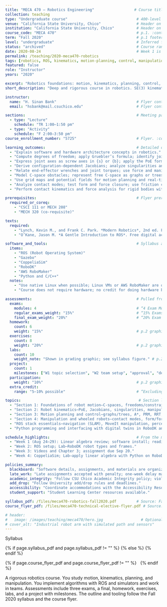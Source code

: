 ```yaml
---
title: "MECA 470 — Robotics Engineering"                  # Course title on p.1. :contentReference[oaicite:0]{index=0}
collection: teaching
type: "Undergraduate course"                               # 400-level course; fits undergrad catalog.
venue: "California State University, Chico"                # Header on p.1. :contentReference[oaicite:1]{index=1}
institution: "California State University, Chico"          # Header on p.1. :contentReference[oaicite:2]{index=2}
course_code: "MECA 470"                                    # p.1. :contentReference[oaicite:3]{index=3}
term: "Fall 2020"                                          # p.1 footer/header. :contentReference[oaicite:4]{index=4}
level: "undergraduate"                                     # Inferred from numbering.
status: "archived"                                         # Course ran in 2020.
date: 2020-08-24                                           # Week 1 is Aug 24–29. :contentReference[oaicite:5]{index=5}
permalink: /teaching/2020-meca470-robotics
tags: [robotics, ROS, kinematics, motion-planning, control, manipulation, wheeled-mobile-robots, vision, PoE, Jacobian, RRT, PRM, A*, MoveIt, DexNet, RoboDK, CoppeliaSim, Gazebo, AWS-RoboMaker] # Topics and tools on pp.1,4–7 and flyer. :contentReference[oaicite:6]{index=6} :contentReference[oaicite:7]{index=7}
featured: false
role: "Instructor"
years: "2020"

excerpt: "Robotics foundations: motion, kinematics, planning, control, manipulation, and mobile robots. ROS with RoboDK, CoppeliaSim, Gazebo. Team project and labs." # Scope and tools pp.1,4–7; flyer. :contentReference[oaicite:8]{index=8} :contentReference[oaicite:9]{index=9}
short_description: "Deep and rigorous course in robotics. SE(3) kinematics, PoE, Jacobians, planning with A*/PRM/RRT, contact mechanics, and software-driven labs using ROS and simulators." # Sections and outcomes pp.1,5–7. :contentReference[oaicite:10]{index=10}

instructor:
  name: "H. Sinan Bank"                                    # Flyer contact. :contentReference[oaicite:11]{index=11}
  email: "hsbank@mail.csuchico.edu"                        # Flyer contact. :contentReference[oaicite:12]{index=12}

sections:                                                  # Meeting pattern from flyer. :contentReference[oaicite:13]{index=13}
  - type: "Lecture"
    schedule: "TR 1:00–1:50 pm"
  - type: "Activity"
    schedule: "F 2:00–3:50 pm"
course_enrollment_number: "5725"                           # Flyer. :contentReference[oaicite:14]{index=14}

learning_outcomes:                                         # Detailed outcomes per module, pp.4–7. :contentReference[oaicite:15]{index=15}
  - "Explain software and hardware architecture concepts in robotics." # p.4. :contentReference[oaicite:16]{index=16}
  - "Compute degrees of freedom; apply Gruebler’s formula; identify joint constraints." # p.4. :contentReference[oaicite:17]{index=17}
  - "Express joint axes as screw axes in {s} or {b}; apply the PoE formula for forward kinematics in SE(3)." # p.5. :contentReference[oaicite:18]{index=18}
  - "Derive configuration‑dependent Jacobians; analyze singularities and manipulability." # p.5. :contentReference[oaicite:19]{index=19}
  - "Relate end‑effector wrenches and joint torques; use force and manipulability ellipsoids." # p.5. :contentReference[oaicite:20]{index=20}
  - "Model C‑space obstacles; represent free C‑space as graphs or trees; implement A*, PRM, and RRT." # p.6. :contentReference[oaicite:21]{index=21}
  - "Use grid maps and potential fields for motion planning and real‑time control among obstacles." # p.6. :contentReference[oaicite:22]{index=22}
  - "Analyze contact modes; test form and force closure; use friction cones and wrench spaces." # p.7. :contentReference[oaicite:23]{index=23}
  - "Perform contact kinematics and force analysis for rigid bodies with frictional contacts." # p.7. :contentReference[oaicite:24]{index=24}

prerequisites:                                             # Flyer prerequisites/co-req. :contentReference[oaicite:25]{index=25}
  required_or_coreq:
    - "CSCI 111 or MECH 208"
    - "MECH 320 (co‑requisite)"

texts:
  required:
    - "Lynch, Kevin M., and Frank C. Park. *Modern Robotics*, 2nd ed. Free pre‑print accepted." # p.1. :contentReference[oaicite:26]{index=26}
    - "O’Kane, Jason M. *A Gentle Introduction to ROS*. Free digital accepted."                  # p.1. :contentReference[oaicite:27]{index=27}

software_and_tools:                                        # Syllabus and flyer tools. :contentReference[oaicite:28]{index=28} :contentReference[oaicite:29]{index=29}
  items:
    - "ROS (Robot Operating System)"
    - "Gazebo"
    - "CoppeliaSim"
    - "RoboDK"
    - "AWS RoboMaker"
    - "Python and C/C++"
  notes:
    - "Use native Linux when possible; Linux VMs or AWS RoboMaker are options." # Flyer guidance. :contentReference[oaicite:30]{index=30}
    - "Course does not require hardware; no credit for doing hardware builds."   # p.1. :contentReference[oaicite:31]{index=31}

assessments:                                               # Pulled from 'Weightings, Grading, and Rubric' and overview. :contentReference[oaicite:32]{index=32}
  exams:
    modules: 4                                             # “4 Exam Modules: 3 Exams + 1 Final.” p.1. :contentReference[oaicite:33]{index=33}
    regular_exams_weight: "15%"                            # “15% Exams x 3.” p.2 graphic. :contentReference[oaicite:34]{index=34}
    final_exam_weight: "20%"                               # “20% Exam x 4.” p.2 graphic. :contentReference[oaicite:35]{index=35}
  homework:
    count: 6
    weight: "15%"                                          # p.2 graphic. :contentReference[oaicite:36]{index=36}
  exercises:
    count: 8
    weight: "20%"                                          # p.2 graphic. :contentReference[oaicite:37]{index=37}
  labs:
    count: 10
    weight_note: "Shown in grading graphic; see syllabus figure." # p.2 graphic shows Labs x10. :contentReference[oaicite:38]{index=38}
  project:
    count: 1
    milestones: ["W1 topic selection", "W2 team setup", "approval", "deliver milestones"] # p.2 project lane. :contentReference[oaicite:39]{index=39}
  participation:
    weight: "10%"                                          # p.2 graphic. :contentReference[oaicite:40]{index=40}
  extra_credit:
    range: "5–10% possible"                                # “Excluding 5–10% extra credits.” p.2. :contentReference[oaicite:41]{index=41}

topics:                                                     # Section list and flyer topics. :contentReference[oaicite:42]{index=42} :contentReference[oaicite:43]{index=43}
  - "Section 1: Foundations of robot motion—C‑spaces, freedoms/constraints, linear algebra lab."
  - "Section 2: Robot kinematics—PoE, Jacobians, singularities, manipulability."
  - "Section 3: Motion planning and control—graphs/trees, A*, PRM, RRT, grid maps, potential fields."
  - "Section 4: Manipulation and wheeled robots—contact modes, form/force closure, friction cones."
  - "ROS stack essentials—navigation (SLAM), MoveIt manipulation, perception (e.g., DexNet)."
  - "Python programming and interfacing with digital twins in RoboDK and CoppeliaSim."

schedule_highlights:                                       # From the module table on p.4. :contentReference[oaicite:44]{index=44}
  - "Week 1 (Aug 24–29): Linear algebra review; software install; reading preview; due 08/30/20."
  - "Week 2: ROS setup; Lab—RoboDK robot types and frames."
  - "Week 3: Videos and Chapter 3; assignment due Sep 20."
  - "Week 4: CoppeliaSim; Lab—apply linear algebra with Python on RoboDK/CoppeliaSim."

policies_summary:
  blackboard: "Software details, assignments, and materials are organized in Blackboard." # p.1. :contentReference[oaicite:45]{index=45}
  late_work: "Late assignments accepted with penalty; one‑week delay may reduce to zero." # p.4. :contentReference[oaicite:46]{index=46}
  academic_integrity: "Follow CSU Chico Academic Integrity policy; violations reported."  # p.8. :contentReference[oaicite:47]{index=47}
  add_drop: "Follow University add/drop rules and deadlines."                             # p.8. :contentReference[oaicite:48]{index=48}
  accessibility: "Coordinate accommodations with the Accessibility Resource Center (ARC)." # p.8. :contentReference[oaicite:49]{index=49}
  student_support: "Student Learning Center resources available."                         # p.8. :contentReference[oaicite:50]{index=50}

syllabus_pdf: /files/meca470-robotics-fall2020.pdf         # Source: Fall 2020 PDF. :contentReference[oaicite:51]{index=51}
course_flyer_pdf: /files/meca470-technical-elective-flyer.pdf # Source: flyer. :contentReference[oaicite:52]{index=52}

# header:
#   image: /images/teaching/meca470/hero.jpg                 # Optional hero image.
# cover_alt: "Industrial robot arm with simulated path and sensors"
---
```


Syllabus

{% if page.syllabus_pdf and page.syllabus_pdf != "" %}
<a href="{{ page.syllabus_pdf }}" title="Syllabus (PDF)" class="ref-tag"><i class="fas fa-file-pdf"></i></a>
{% else %}
<i class="fas fa-file-pdf" title="Syllabus not yet available" style="opacity:0.6;"></i>
{% endif %}

{% if page.course_flyer_pdf and page.course_flyer_pdf != "" %}
<a href="{{ page.course_flyer_pdf }}" title="Course Flyer (PDF)" class="ref-tag" style="margin-left: 8px;"><i class="fas fa-file-pdf"></i></a>
{% endif %}

A rigorous robotics course. You study motion, kinematics, planning, and manipulation. You implement algorithms with ROS and simulators and work in teams. Assessments include three exams, a final, homework, exercises, labs, and a project with milestones. The outline and tooling follow the Fall 2020 syllabus and the course flyer.


